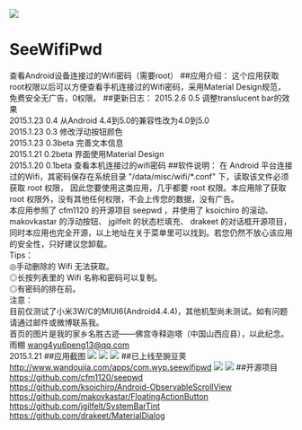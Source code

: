 ![](https://github.com/wang4yu6peng13/SeeWifiPwd/blob/master/app/src/main/res/drawable-xxhdpi/ic_launcher.png)
# SeeWifiPwd
查看Android设备连接过的Wifi密码（需要root）
##应用介绍：
这个应用获取root权限以后可以方便查看手机连接过的Wifi密码，采用Material Design规范，免费安全无广告，0权限。
##更新日志：
2015.2.6 0.5 调整translucent bar的效果<br>
2015.1.23 0.4 从Android 4.4到5.0的兼容性改为4.0到5.0<br>
2015.1.23 0.3	修改浮动按钮颜色<br>
2015.1.23 0.3beta	完善文本信息<br>
2015.1.21 0.2beta	界面使用Material Design<br>
2015.1.20 0.1beta	查看本机连接过的wifi密码
##软件说明：
在 Android 平台连接过的Wifi，其密码保存在系统目录 "/data/misc/wifi/*.conf" 下，读取该文件必须获取 root 权限，
因此您要使用这类应用，几乎都要 root 权限。本应用除了获取 root 权限外，没有其他任何权限，不会上传您的数据，没有广告。<br>
本应用参照了 cfm1120 的开源项目 seepwd ，并使用了 ksoichiro 的滚动、 makovkastar 的浮动按钮、 jgilfelt 的状态栏填充、 
drakeet 的对话框开源项目，同时本应用也完全开源，以上地址在关于菜单里可以找到。若您仍然不放心该应用的安全性，只好建议您卸载。
<br>Tips：<br>
◎手动删除的 Wifi 无法获取。<br>
◎长按列表里的 Wifi 名称和密码可以复制。<br>
◎有密码的排在前。
<br>注意：
<br>目前仅测试了小米3W/C的MIUI6(Android4.4.4)，其他机型尚未测试。如有问题请通过邮件或微博联系我。
<br>首页的图片是我的家乡名胜古迹——佛宫寺释迦塔（中国山西应县），以此纪念。
<br>雨棚 wang4yu6peng13@qq.com
<br>2015.1.21
##应用截图
![](https://github.com/wang4yu6peng13/SeeWifiPwd/blob/master/pictures/screenshot01.jpg) 
![](https://github.com/wang4yu6peng13/SeeWifiPwd/blob/master/pictures/screenshot02.jpg) 
![](https://github.com/wang4yu6peng13/SeeWifiPwd/blob/master/pictures/screenshot03.jpg) 
##已上线至豌豆荚
http://www.wandoujia.com/apps/com.wyp.seewifipwd
![](https://github.com/wang4yu6peng13/SeeWifiPwd/blob/master/pictures/SeeWifiPwdWandoujia01.png) 
![](https://github.com/wang4yu6peng13/SeeWifiPwd/blob/master/pictures/SeeWifiPwdWandoujia02.png) 
##开源项目
https://github.com/cfm1120/seepwd<br>
https://github.com/ksoichiro/Android-ObservableScrollView<br>
https://github.com/makovkastar/FloatingActionButton<br>
https://github.com/jgilfelt/SystemBarTint<br>
https://github.com/drakeet/MaterialDialog
